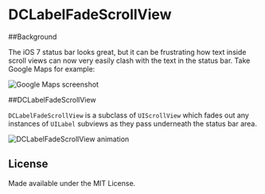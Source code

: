 DCLabelFadeScrollView
=====================

##Background

The iOS 7 status bar looks great, but it can be frustrating how text inside scroll views can now very easily clash with the text in the status bar. Take Google Maps for example:

![Google Maps screenshot](http://blog.domesticcat.com.au/assets/DCLabelFadeScrollView/IMG_1571.png)

##DCLabelFadeScrollView

`DCLabelFadeScrollView` is a subclass of `UIScrollView` which fades out any instances of `UILabel` subviews as they pass underneath the status bar area.

![DCLabelFadeScrollView animation](http://blog.domesticcat.com.au/assets/DCLabelFadeScrollView/IMG_1578.gif)

## License

Made available under the MIT License.
